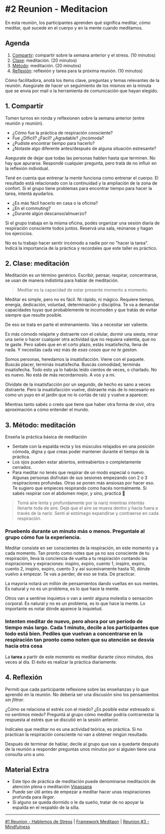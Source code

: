 # #2 Reunion - Meditacion

En esta reunión, los participantes aprenden qué significa meditar, cómo meditar, qué sucede en el cuerpo y en la mente cuando meditamos.

## Agenda
1. [Compartir](#_1-compartir): compartir sobre la semana anterior y el stress. (10 minutos)
2. [Clase](#_2-práctica-meditación): meditación. (20 minutos)
3. [Método](#_3-método-meditación): meditación. (20 minutos)
4. [Reflexión](#_4-reflexión): reflexión y tarea para la próxima reunión. (10 minutos)

Cómo facilitadora, anotá los items clave, preguntas y temas relevantes de la reunión. Asegúrate de hacer un seguimiento de los mismos en la minuta que se envia por mail o la herramienta de comunicación que hayan elegido.

## 1. Compartir
Tomen turnos en ronda y reflexionen sobre la semana anterior (entre reunión y reunión). 
- ¿Cómo fue la práctica de respiración consciente? 
- Fue ¿Díficil? ¿Fácil? ¿Agradable? ¿Incómoda? 
- ¿Pudiste encontrar tiempo para hacerlo?
- ¿Notaste algo diferente antes/después de alguna situación estresante?

Asegurate de dejar que todas las personas hablen hasta que terminen. No hay que apurarse. Respondé cualquier pregunta, pero tratá de no influir en la reflexión individual.

Tené en cuenta que entrenar la mente funciona como entrenar el cuerpo. El resultado está relacionado con la continuidad y la ampliación de la zona de confort. Si el grupo tiene problemas para encontrar tiempo para hacer la tarea, intentá ayudarlos. 
- ¿Es más fácil hacerlo en casa o la oficina?
- ¿En el commuting?
- ¿Durante algún descanso/almuerzo?

Si el grupo trabaja en la misma oficina, podés organizar una sesión diaria de respiración consciente todos juntos. Reservá una sala, reúnanse y hagan los ejercicios.

No es tu trabajo hacer sentir incómodo a nadie por no "hacer la tarea". Indicá la importancia de la práctica y 
recordales que este taller es práctico.

## 2. Clase: meditación
Meditación es un término genérico. Escribir, pensar, respirar, concentrarse, se usan de manera indistinta para hablar de meditación. 

> Meditar es la capacidad de estar presente momento a momento.

Meditar es simple, pero no es fácil. Ni rápido, ni mágico. Requiere tiempo, energía, dedicación, voluntad, determinación y disciplina. Te va a demandar capacidades tuyas que probablemente te incomoden y que tratás de evitar siempre que resulte posible. 

De eso se trata en parte el entrenamiento. Vas a necesitar ser valiente. 

Es más cómodo relajarte y distraerte con el celular, dormir una siesta, mirar una serie o hacer cualquier otra actividad que no requiera valentía, que no te gaste. Pero sabés que en el corto plazo, estás insatisfecha, llena de nada. Y necesitás cada vez más de *esas cosas que no te gastan.* 

Somos personas, heredamos la insatisfacción. Viene con el paquete. Buscás placer, terminás insatisfecha. Buscás comodidad, terminás insatisfecha. Todo esto ya lo habrás leído cientos de veces, o charlado. No es nuevo. No está de más recordarnoslo. A vos y a mi.

Olvidate de la insatisfacción por un segundo, de hecho es sano a veces distraerte. Pero la insatisfacción vuelve, distraerte más de lo necesario es como un yuyo en el jardín que no lo cortás de raíz y vuelve a aparecer.

Mientras tanto sabés o creés que tiene que haber otra forma de vivir, otra aproximación a cómo entender el mundo. 

## 3. Método: meditación 
Enseña la práctica básica de meditación
- Sentate con la espalda recta y los músculos relajados en una posición cómoda, digna y que creas poder mantener durante el tiempo de la práctica.
- Los ojos pueden estar abiertos, entreabiertos o completamente cerrados.
- Para meditar no tenés que respirar de un modo especial o nuevo. Algunas personas disfrutan de sus sesiones empezando con 2 o 3 respiraciones profundas. Otras se ponen más ansiosas por hacer eso. Te sugiero que empieces respirando como hacés normalmente. Si sabés respirar con el abdomen mejor, y sino, practicá 🙂

> Tomá aire lenta y profundamente por la nariz mientras intentás llenarte toda de aire. Dejá que el aire se mueva dentro y hacia fuera a través de la nariz. Sentí al estómago expandirse y contraerse en cada respiración.

### Pruebenlo durante un minuto más o menos. Preguntale al grupo cómo fue la experiencia.

Meditar consiste en ser conscientes de la respiración, en este momento y a cada momento. Tan pronto como notes que ya no sos consciente de tu respiración, lleva la conciencia de vuelta a tu respiración contando las inspiraciones y expiraciones: inspiro, expiro, cuento 1, inspiro, expiro, cuento 2, inspiro, expiro, cuento 3 y así sucesivamente hasta 10, dónde vuelvo a empezar. Te vas a perder, de eso se trata. De practicar.

La mayoría notará un millón de pensamientos dando vueltas en sus mentes. 
Es natural y no es un problema, es lo que hace la mente.

Otros van a sentirse inquietos o van a sentir alguna molestia o sensación corporal. 
Es natural y no es un problema, es lo que hace la mente. Lo importante es notar dónde aparece la inquietud.

### Intenten meditar de nuevo, pero ahora por un período de tiempo más largo. Cada 1 minuto, decile a los participantes que todo está bien. Pediles que vuelvan a concentrarse en la respiración tan pronto como noten que su atención se desvía hacia otra cosa

La **tarea** a partir de este momento es meditar durante cinco minutos, dos veces al día. El éxito es realizar la práctica diariamente.


## 4. Reflexión
Permití que cada participante reflexione sobre las enseñanzas y lo que aprendió en la reunión. No debería ser una discusión sino los pensamientos *sin filtrar*. 

¿Cómo se relaciona el estrés con el miedo? ¿Es posible estar estresado si no sentimos miedo? Preguntá al grupo cómo meditar podría contrarrestar la respuesta al estrés que se discutió en la sesión anterior.

Indícales que meditar no es una actividad teórica, es práctica. Si no practican la respiración consciente no van a obtener ningún resultado.

Después de terminar de hablar, decile al grupo que vas a quedarte después de la reunión a responder preguntas unos minutos por si alguien tiene una consulta uno a uno.

## Material Extra
- Este tipo de práctica de meditación puede denominarse meditación de atención plena o meditación [Vipassana](https://en.wikipedia.org/wiki/Vipassan%C4%81)
- Puede ser útil antes de empezar a meditar hacer unas respiraciones profunda para *llegar*.
- Si alguno se queda dormido o le da sueño, tratar de no apoyar la espalda en el respaldo de la silla.

***

[#1 Reunion - Hablemos de Stress](/templates/reunion-01-stress.md#agenda) | [Framework Meditaon](/#framework) | [Reunion #3 - Mindfulness](/templates/reunion-03-mindfulness.md)
